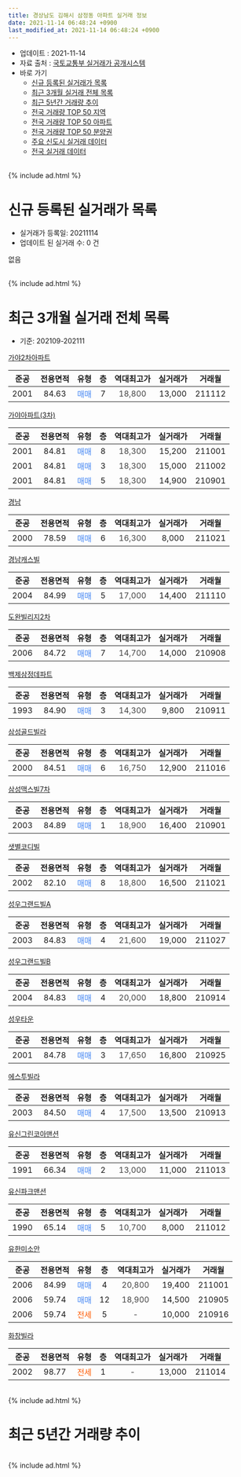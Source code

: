```yaml
---
title: 경상남도 김해시 삼정동 아파트 실거래 정보
date: 2021-11-14 06:48:24 +0900
last_modified_at: 2021-11-14 06:48:24 +0900
---
```


* 업데이트 : 2021-11-14
* 자료 출처 : [국토교통부 실거래가 공개시스템](http://rt.molit.go.kr)
* 바로 가기
    * [신규 등록된 실거래가 목록](#신규-등록된-실거래가-목록)
    * [최근 3개월 실거래 전체 목록](#최근-3개월-실거래-전체-목록)
    * [최근 5년간 거래량 추이](#최근-5년간-거래량-추이)
    * [전국 거래량 TOP 50 지역](https://inasie.github.io/apt-trade-info/최근-3개월-전국에서-가장-거래가-많이-발생한-지역)
    * [전국 거래량 TOP 50 아파트](https://inasie.github.io/apt-trade-info/최근-3개월-전국에서-가장-거래가-많이-발생한-아파트)
    * [전국 거래량 TOP 50 분양권](https://inasie.github.io/apt-trade-info/최근-3개월-전국에서-가장-거래가-많이-발생한-분양권)
    * [주요 신도시 실거래 데이터](https://inasie.github.io/apt-trade-info/주요-신도시)
    * [전국 실거래 데이터](https://inasie.github.io/apt-trade-info/전국)
<br>
{% include ad.html %}
<br>

# 신규 등록된 실거래가 목록
* 실거래가 등록일: 20211114
* 업데이트 된 실거래 수: 0 건

없음

<br>
{% include ad.html %}
<br>

# 최근 3개월 실거래 전체 목록
* 기준: 202109-202111


[가야2차아파트](https://search.naver.com/search.naver?query=%EA%B2%BD%EC%83%81%EB%82%A8%EB%8F%84+%EA%B9%80%ED%95%B4%EC%8B%9C+%EC%82%BC%EC%A0%95%EB%8F%99+%EA%B0%80%EC%95%BC2%EC%B0%A8%EC%95%84%ED%8C%8C%ED%8A%B8)

|준공|전용면적|유형|층|역대최고가|실거래가|거래월|
|:---:|:---:|:---:|:---:|:---:|:---:|:---:|
|2001|84.63|<span style="color:#4285f3">매매</span>|7|<span style="color:#444444">18,800</span>|13,000|211112|

[가야아파트(3차)](https://search.naver.com/search.naver?query=%EA%B2%BD%EC%83%81%EB%82%A8%EB%8F%84+%EA%B9%80%ED%95%B4%EC%8B%9C+%EC%82%BC%EC%A0%95%EB%8F%99+%EA%B0%80%EC%95%BC%EC%95%84%ED%8C%8C%ED%8A%B8%283%EC%B0%A8%29)

|준공|전용면적|유형|층|역대최고가|실거래가|거래월|
|:---:|:---:|:---:|:---:|:---:|:---:|:---:|
|2001|84.81|<span style="color:#4285f3">매매</span>|8|<span style="color:#444444">18,300</span>|15,200|211001|
|2001|84.81|<span style="color:#4285f3">매매</span>|3|<span style="color:#444444">18,300</span>|15,000|211002|
|2001|84.81|<span style="color:#4285f3">매매</span>|5|<span style="color:#444444">18,300</span>|14,900|210901|

[경남](https://search.naver.com/search.naver?query=%EA%B2%BD%EC%83%81%EB%82%A8%EB%8F%84+%EA%B9%80%ED%95%B4%EC%8B%9C+%EC%82%BC%EC%A0%95%EB%8F%99+%EA%B2%BD%EB%82%A8)

|준공|전용면적|유형|층|역대최고가|실거래가|거래월|
|:---:|:---:|:---:|:---:|:---:|:---:|:---:|
|2000|78.59|<span style="color:#4285f3">매매</span>|6|<span style="color:#444444">16,300</span>|8,000|211021|

[경남캐스빌](https://search.naver.com/search.naver?query=%EA%B2%BD%EC%83%81%EB%82%A8%EB%8F%84+%EA%B9%80%ED%95%B4%EC%8B%9C+%EC%82%BC%EC%A0%95%EB%8F%99+%EA%B2%BD%EB%82%A8%EC%BA%90%EC%8A%A4%EB%B9%8C)

|준공|전용면적|유형|층|역대최고가|실거래가|거래월|
|:---:|:---:|:---:|:---:|:---:|:---:|:---:|
|2004|84.99|<span style="color:#4285f3">매매</span>|5|<span style="color:#444444">17,000</span>|14,400|211110|

[도완빌리지2차](https://search.naver.com/search.naver?query=%EA%B2%BD%EC%83%81%EB%82%A8%EB%8F%84+%EA%B9%80%ED%95%B4%EC%8B%9C+%EC%82%BC%EC%A0%95%EB%8F%99+%EB%8F%84%EC%99%84%EB%B9%8C%EB%A6%AC%EC%A7%802%EC%B0%A8)

|준공|전용면적|유형|층|역대최고가|실거래가|거래월|
|:---:|:---:|:---:|:---:|:---:|:---:|:---:|
|2006|84.72|<span style="color:#4285f3">매매</span>|7|<span style="color:#444444">14,700</span>|14,000|210908|

[백제삼정데파트](https://search.naver.com/search.naver?query=%EA%B2%BD%EC%83%81%EB%82%A8%EB%8F%84+%EA%B9%80%ED%95%B4%EC%8B%9C+%EC%82%BC%EC%A0%95%EB%8F%99+%EB%B0%B1%EC%A0%9C%EC%82%BC%EC%A0%95%EB%8D%B0%ED%8C%8C%ED%8A%B8)

|준공|전용면적|유형|층|역대최고가|실거래가|거래월|
|:---:|:---:|:---:|:---:|:---:|:---:|:---:|
|1993|84.90|<span style="color:#4285f3">매매</span>|3|<span style="color:#444444">14,300</span>|9,800|210911|

[삼성골드빌라](https://search.naver.com/search.naver?query=%EA%B2%BD%EC%83%81%EB%82%A8%EB%8F%84+%EA%B9%80%ED%95%B4%EC%8B%9C+%EC%82%BC%EC%A0%95%EB%8F%99+%EC%82%BC%EC%84%B1%EA%B3%A8%EB%93%9C%EB%B9%8C%EB%9D%BC)

|준공|전용면적|유형|층|역대최고가|실거래가|거래월|
|:---:|:---:|:---:|:---:|:---:|:---:|:---:|
|2000|84.51|<span style="color:#4285f3">매매</span>|6|<span style="color:#444444">16,750</span>|12,900|211016|

[삼성맥스빌7차](https://search.naver.com/search.naver?query=%EA%B2%BD%EC%83%81%EB%82%A8%EB%8F%84+%EA%B9%80%ED%95%B4%EC%8B%9C+%EC%82%BC%EC%A0%95%EB%8F%99+%EC%82%BC%EC%84%B1%EB%A7%A5%EC%8A%A4%EB%B9%8C7%EC%B0%A8)

|준공|전용면적|유형|층|역대최고가|실거래가|거래월|
|:---:|:---:|:---:|:---:|:---:|:---:|:---:|
|2003|84.89|<span style="color:#4285f3">매매</span>|1|<span style="color:#444444">18,900</span>|16,400|210901|

[샛별코디빌](https://search.naver.com/search.naver?query=%EA%B2%BD%EC%83%81%EB%82%A8%EB%8F%84+%EA%B9%80%ED%95%B4%EC%8B%9C+%EC%82%BC%EC%A0%95%EB%8F%99+%EC%83%9B%EB%B3%84%EC%BD%94%EB%94%94%EB%B9%8C)

|준공|전용면적|유형|층|역대최고가|실거래가|거래월|
|:---:|:---:|:---:|:---:|:---:|:---:|:---:|
|2002|82.10|<span style="color:#4285f3">매매</span>|8|<span style="color:#444444">18,800</span>|16,500|211021|

[성우그랜드빌A](https://search.naver.com/search.naver?query=%EA%B2%BD%EC%83%81%EB%82%A8%EB%8F%84+%EA%B9%80%ED%95%B4%EC%8B%9C+%EC%82%BC%EC%A0%95%EB%8F%99+%EC%84%B1%EC%9A%B0%EA%B7%B8%EB%9E%9C%EB%93%9C%EB%B9%8CA)

|준공|전용면적|유형|층|역대최고가|실거래가|거래월|
|:---:|:---:|:---:|:---:|:---:|:---:|:---:|
|2003|84.83|<span style="color:#4285f3">매매</span>|4|<span style="color:#444444">21,600</span>|19,000|211027|

[성우그랜드빌B](https://search.naver.com/search.naver?query=%EA%B2%BD%EC%83%81%EB%82%A8%EB%8F%84+%EA%B9%80%ED%95%B4%EC%8B%9C+%EC%82%BC%EC%A0%95%EB%8F%99+%EC%84%B1%EC%9A%B0%EA%B7%B8%EB%9E%9C%EB%93%9C%EB%B9%8CB)

|준공|전용면적|유형|층|역대최고가|실거래가|거래월|
|:---:|:---:|:---:|:---:|:---:|:---:|:---:|
|2004|84.83|<span style="color:#4285f3">매매</span>|4|<span style="color:#444444">20,000</span>|18,800|210914|

[성우타운](https://search.naver.com/search.naver?query=%EA%B2%BD%EC%83%81%EB%82%A8%EB%8F%84+%EA%B9%80%ED%95%B4%EC%8B%9C+%EC%82%BC%EC%A0%95%EB%8F%99+%EC%84%B1%EC%9A%B0%ED%83%80%EC%9A%B4)

|준공|전용면적|유형|층|역대최고가|실거래가|거래월|
|:---:|:---:|:---:|:---:|:---:|:---:|:---:|
|2001|84.78|<span style="color:#4285f3">매매</span>|3|<span style="color:#444444">17,650</span>|16,800|210925|

[에스투빌라](https://search.naver.com/search.naver?query=%EA%B2%BD%EC%83%81%EB%82%A8%EB%8F%84+%EA%B9%80%ED%95%B4%EC%8B%9C+%EC%82%BC%EC%A0%95%EB%8F%99+%EC%97%90%EC%8A%A4%ED%88%AC%EB%B9%8C%EB%9D%BC)

|준공|전용면적|유형|층|역대최고가|실거래가|거래월|
|:---:|:---:|:---:|:---:|:---:|:---:|:---:|
|2003|84.50|<span style="color:#4285f3">매매</span>|4|<span style="color:#444444">17,500</span>|13,500|210913|

[유신그린코아맨션](https://search.naver.com/search.naver?query=%EA%B2%BD%EC%83%81%EB%82%A8%EB%8F%84+%EA%B9%80%ED%95%B4%EC%8B%9C+%EC%82%BC%EC%A0%95%EB%8F%99+%EC%9C%A0%EC%8B%A0%EA%B7%B8%EB%A6%B0%EC%BD%94%EC%95%84%EB%A7%A8%EC%85%98)

|준공|전용면적|유형|층|역대최고가|실거래가|거래월|
|:---:|:---:|:---:|:---:|:---:|:---:|:---:|
|1991|66.34|<span style="color:#4285f3">매매</span>|2|<span style="color:#444444">13,000</span>|11,000|211013|

[유신파크맨션](https://search.naver.com/search.naver?query=%EA%B2%BD%EC%83%81%EB%82%A8%EB%8F%84+%EA%B9%80%ED%95%B4%EC%8B%9C+%EC%82%BC%EC%A0%95%EB%8F%99+%EC%9C%A0%EC%8B%A0%ED%8C%8C%ED%81%AC%EB%A7%A8%EC%85%98)

|준공|전용면적|유형|층|역대최고가|실거래가|거래월|
|:---:|:---:|:---:|:---:|:---:|:---:|:---:|
|1990|65.14|<span style="color:#4285f3">매매</span>|5|<span style="color:#444444">10,700</span>|8,000|211012|

[유한미소안](https://search.naver.com/search.naver?query=%EA%B2%BD%EC%83%81%EB%82%A8%EB%8F%84+%EA%B9%80%ED%95%B4%EC%8B%9C+%EC%82%BC%EC%A0%95%EB%8F%99+%EC%9C%A0%ED%95%9C%EB%AF%B8%EC%86%8C%EC%95%88)

|준공|전용면적|유형|층|역대최고가|실거래가|거래월|
|:---:|:---:|:---:|:---:|:---:|:---:|:---:|
|2006|84.99|<span style="color:#4285f3">매매</span>|4|<span style="color:#444444">20,800</span>|19,400|211001|
|2006|59.74|<span style="color:#4285f3">매매</span>|12|<span style="color:#444444">18,900</span>|14,500|210905|
|2006|59.74|<span style="color:#ff5a00">전세</span>|5|<span style="color:#444444">-</span>|10,000|210916|

[화창빌라](https://search.naver.com/search.naver?query=%EA%B2%BD%EC%83%81%EB%82%A8%EB%8F%84+%EA%B9%80%ED%95%B4%EC%8B%9C+%EC%82%BC%EC%A0%95%EB%8F%99+%ED%99%94%EC%B0%BD%EB%B9%8C%EB%9D%BC)

|준공|전용면적|유형|층|역대최고가|실거래가|거래월|
|:---:|:---:|:---:|:---:|:---:|:---:|:---:|
|2002|98.77|<span style="color:#ff5a00">전세</span>|1|<span style="color:#444444">-</span>|13,000|211014|


<br>
{% include ad.html %}
<br>

# 최근 5년간 거래량 추이


<div style="width:100%;">
    <canvas id="deal_progress" height="200"></canvas>
</div>

<script>
new Chart(document.getElementById("deal_progress"), {
    type: 'line',
    data: {
        labels: ['201611','201612','201701','201702','201703','201704','201705','201706','201707','201708','201709','201710','201711','201712','201801','201802','201803','201804','201805','201806','201807','201808','201809','201810','201811','201812','201901','201902','201903','201904','201905','201906','201907','201908','201909','201910','201911','201912','202001','202002','202003','202004','202005','202006','202007','202008','202009','202010','202011','202012','202101','202102','202103','202104','202105','202106','202107','202108','202109','202110','202111'],
        datasets: [{
            label: '매매',
            pointRadius: 1,
            data: [14, 8, 8, 9, 15, 15, 8, 7, 8, 2, 11, 6, 4, 0, 3, 3, 5, 5, 8, 7, 4, 3, 2, 9, 6, 2, 1, 3, 5, 12, 4, 5, 7, 0, 2, 2, 3, 2, 2, 3, 5, 4, 10, 6, 3, 3, 10, 1, 6, 12, 5, 7, 7, 24, 29, 9, 4, 8, 8, 9, 2],
            borderColor: "rgba(255, 201, 14, 1)",
            backgroundColor: "rgba(255, 201, 14, 0.5)",
            fill: false,
            lineTension: 0
        },{
            label: '전월세',
            pointRadius: 1,
            data: [4, 4, 1, 2, 2, 3, 1, 1, 1, 0, 3, 2, 2, 6, 1, 0, 6, 4, 5, 3, 2, 3, 4, 3, 4, 1, 4, 1, 3, 3, 2, 4, 1, 0, 6, 5, 6, 4, 3, 5, 5, 3, 6, 4, 4, 2, 7, 4, 2, 2, 4, 4, 2, 6, 4, 5, 2, 1, 1, 1, 0],
            borderColor: "rgba(0, 141, 185, 1)",
            backgroundColor: "rgba(0, 141, 185, 0.5)",
            fill: false,
            lineTension: 0
        }
        ]
    },
    options: {
        responsive: true,
        title: {
            display: false
        },
        tooltips: {
            mode: 'index',
            intersect: false
        },
        hover: {
            mode: 'nearest',
            intersect: true
        },
        scales: {
            xAxes: [{
                display: true,
                scaleLabel: {
                    display: true,
                    labelString: '년/월'
                }
            }],
            yAxes: [{
                display: true,
                ticks: {
                    suggestedMin: 0,
                },
                scaleLabel: {
                    display: true,
                    labelString: '실거래 수'
                }
            }]
        }
    }
});

</script>


<br>
{% include ad.html %}
<br>

